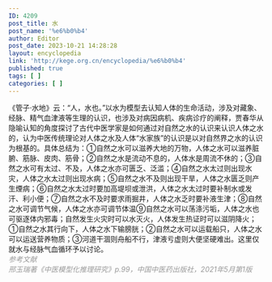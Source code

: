 ```yaml
---
ID: 4209
post_title: 水
post_name: '%e6%b0%b4'
author: Editor
post_date: 2023-10-21 14:28:28
layout: encyclopedia
link: 'http://kege.org.cn/encyclopedia/%e6%b0%b4'
published: true
tags: [ ]
categories: [ ]
---
```

<article data-content="[{&quot;type&quot;:&quot;block&quot;,&quot;id&quot;:&quot;v6hm-1697268121252&quot;,&quot;name&quot;:&quot;paragraph&quot;,&quot;data&quot;:{},&quot;nodes&quot;:[{&quot;type&quot;:&quot;text&quot;,&quot;id&quot;:&quot;EAFM-1697268121253&quot;,&quot;leaves&quot;:[{&quot;text&quot;:&quot;《管子·水地》云：“人，水也。”以水为模型去认知人体的生命活动，涉及对藏象、经脉、精气血津液等生理的认识，也涉及对病因病机、疾病诊疗的阐释，贾春华从隐喻认知的角度探讨了古代中医学家是如何通过对自然之水的认识来认识人体之水的，认为中医传统理论对人体之水及人体“水家族”的认识是以对自然界之水的认识为根基的。具体总结为：①自然之水可以滋养大地的万物，人体之水可以滋养脏腑、筋脉、皮肉、筋骨；②自然之水是流动不息的，人体水是周流不休的；③自然之水可有太过、不及，人体之水亦可匮乏、泛滥；④自然之水太过则出现水灾，人体之水太过则出现水病；⑤自然之水不及则出现干旱，人体之水匮乏则产生煙病；⑥自然之水太过时要加高堤坝或泄洪，人体之水太过时要补制水或发汗、利小便；⑦自然之水不及时要求雨掘井，人体之水乏时要补液生津；⑧自然之水可调节气候，人体之水亦可调节体温⑨自然之水可以荡涤污垢，人体之水也可驱逐体内邪毒；自然发生火灾时可以水灭火，人体发生热证时可以滋阴降火；①自然之水其行向下，人体之水下输膀胱；②自然之水可以运载船只，人体之水可以运送营养物质；③河道干涸则舟船不行，津液亏虚则大便坚硬难出。这里仅就水与经脉气血循环予以讨论。&quot;,&quot;marks&quot;:[]}]}],&quot;state&quot;:{}}]">
<div>《管子·水地》云：“人，水也。”以水为模型去认知人体的生命活动，涉及对藏象、经脉、精气血津液等生理的认识，也涉及对病因病机、疾病诊疗的阐释，贾春华从隐喻认知的角度探讨了古代中医学家是如何通过对自然之水的认识来认识人体之水的，认为中医传统理论对人体之水及人体“水家族”的认识是以对自然界之水的认识为根基的。具体总结为：①自然之水可以滋养大地的万物，人体之水可以滋养脏腑、筋脉、皮肉、筋骨；②自然之水是流动不息的，人体水是周流不休的；③自然之水可有太过、不及，人体之水亦可匮乏、泛滥；④自然之水太过则出现水灾，人体之水太过则出现水病；⑤自然之水不及则出现干旱，人体之水匮乏则产生煙病；⑥自然之水太过时要加高堤坝或泄洪，人体之水太过时要补制水或发汗、利小便；⑦自然之水不及时要求雨掘井，人体之水乏时要补液生津；⑧自然之水可调节气候，人体之水亦可调节体温⑨自然之水可以荡涤污垢，人体之水也可驱逐体内邪毒；自然发生火灾时可以水灭火，人体发生热证时可以滋阴降火；①自然之水其行向下，人体之水下输膀胱；②自然之水可以运载船只，人体之水可以运送营养物质；③河道干涸则舟船不行，津液亏虚则大便坚硬难出。这里仅就水与经脉气血循环予以讨论。</div>
</article>
<div></div>
<div><span style="color: #999999;"><em>参考文献</em></span></div>
<div><span style="color: #999999;"><em>邢玉瑞著《中医模型化推理研究》p.99，中国中医药出版社，2021年5月第1版</em></span></div>